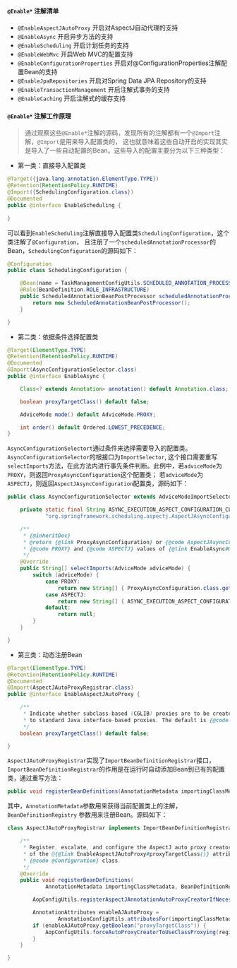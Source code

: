 #### `@Enable*` 注解清单
- `@EnableAspectJAutoProxy` 开启对AspectJ自动代理的支持
- `@EnableAsync` 开启异步方法的支持
- `@EnableScheduling` 开启计划任务的支持
- `@EnableWebMvc` 开启Web MVC的配置支持
- `@EnableConfigurationProperties` 开启对@ConfigurationProperties注解配置Bean的支持
- `@EnableJpaRepositories` 开启对Spring Data JPA Repository的支持
- `@EnableTransactionManagement` 开启注解式事务的支持
- `@EnableCaching` 开启注解式的缓存支持

#### `@Enable*` 注解工作原理
> 通过观察这些`@Enable*`注解的源码，发现所有的注解都有一个`@Import`注解，`@Import`是用来导入配置类的，
> 这也就意味着这些自动开启的实现其实是导入了一些自动配置的Bean。这些导入的配置主要分为以下三种类型：

- 第一类：直接导入配置类
```java
@Target({java.lang.annotation.ElementType.TYPE})
@Retention(RetentionPolicy.RUNTIME)
@Import({SchedulingConfiguration.class})
@Documented
public @interface EnableScheduling {
    
}
```
可以看到`EnableScheduling`注解直接导入配置类`SchedulingConfiguration`，这个类注解了`@Configuration`，
且注册了一个`scheduledAnnotationProcessor`的Bean，`SchedulingConfiguration`的源码如下：
```java
@Configuration
public class SchedulingConfiguration {

    @Bean(name = TaskManagementConfigUtils.SCHEDULED_ANNOTATION_PROCESSOR_BEAN_NAME)
    @Role(BeanDefinition.ROLE_INFRASTRUCTURE)
    public ScheduledAnnotationBeanPostProcessor scheduledAnnotationProcessor() {
        return new ScheduledAnnotationBeanPostProcessor();
    }

}
```

- 第二类：依据条件选择配置类
```java
@Target(ElementType.TYPE)
@Retention(RetentionPolicy.RUNTIME)
@Documented
@Import(AsyncConfigurationSelector.class)
public @interface EnableAsync {

    Class<? extends Annotation> annotation() default Annotation.class;

    boolean proxyTargetClass() default false;

    AdviceMode mode() default AdviceMode.PROXY;

    int order() default Ordered.LOWEST_PRECEDENCE;
}
```
`AsyncConfigurationSelectort`通过条件来选择需要导入的配置类。`AsyncConfigurationSelector`的根接口为`ImportSelector`,
这个接口需要重写`selectImports`方法，在此方法内进行事先条件判断。此例中，若`adviceMode`为`PROXY`，则返回`ProxyAsyncConfiguration`这个配置类；
若`adviceMode`为`ASPECTJ`，则返回`AspectJAsyncConfiguration`配置类，源码如下：
```java
public class AsyncConfigurationSelector extends AdviceModeImportSelector<EnableAsync> {

    private static final String ASYNC_EXECUTION_ASPECT_CONFIGURATION_CLASS_NAME =
            "org.springframework.scheduling.aspectj.AspectJAsyncConfiguration";

    /**
     * {@inheritDoc}
     * @return {@link ProxyAsyncConfiguration} or {@code AspectJAsyncConfiguration} for
     * {@code PROXY} and {@code ASPECTJ} values of {@link EnableAsync#mode()}, respectively
     */
    @Override
    public String[] selectImports(AdviceMode adviceMode) {
        switch (adviceMode) {
            case PROXY:
                return new String[] { ProxyAsyncConfiguration.class.getName() };
            case ASPECTJ:
                return new String[] { ASYNC_EXECUTION_ASPECT_CONFIGURATION_CLASS_NAME };
            default:
                return null;
        }
    }

}
```

- 第三类：动态注册Bean
```java
@Target(ElementType.TYPE)
@Retention(RetentionPolicy.RUNTIME)
@Documented
@Import(AspectJAutoProxyRegistrar.class)
public @interface EnableAspectJAutoProxy {

    /**
     * Indicate whether subclass-based (CGLIB) proxies are to be created as opposed
     * to standard Java interface-based proxies. The default is {@code false}.
     */
    boolean proxyTargetClass() default false;

}
```
`AspectJAutoProxyRegistrar`实现了`ImportBeanDefinitionRegistrar`接口，
`ImportBeanDefinitionRegistrar`的作用是在运行时自动添加Bean到已有的配置类，通过重写方法：
```java
public void registerBeanDefinitions(AnnotationMetadata importingClassMetadata, BeanDefinitionRegistry registry)
```
其中，`AnnotationMetadata`参数用来获得当前配置类上的注解，`BeanDefinitionRegistry` 参数用来注册Bean。源码如下：
```java
class AspectJAutoProxyRegistrar implements ImportBeanDefinitionRegistrar {

    /**
     * Register, escalate, and configure the AspectJ auto proxy creator based on the value
     * of the @{@link EnableAspectJAutoProxy#proxyTargetClass()} attribute on the importing
     * {@code @Configuration} class.
     */
    @Override
    public void registerBeanDefinitions(
            AnnotationMetadata importingClassMetadata, BeanDefinitionRegistry registry) {

        AopConfigUtils.registerAspectJAnnotationAutoProxyCreatorIfNecessary(registry);

        AnnotationAttributes enableAJAutoProxy =
                AnnotationConfigUtils.attributesFor(importingClassMetadata, EnableAspectJAutoProxy.class);
        if (enableAJAutoProxy.getBoolean("proxyTargetClass")) {
            AopConfigUtils.forceAutoProxyCreatorToUseClassProxying(registry);
        }
    }

}
```


